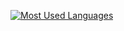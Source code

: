 [![Most Used Languages](https://github-readme-stats.vercel.app/api/top-langs/?username=KryptHecker)](https://github.com/anuraghazra/github-readme-stats)
